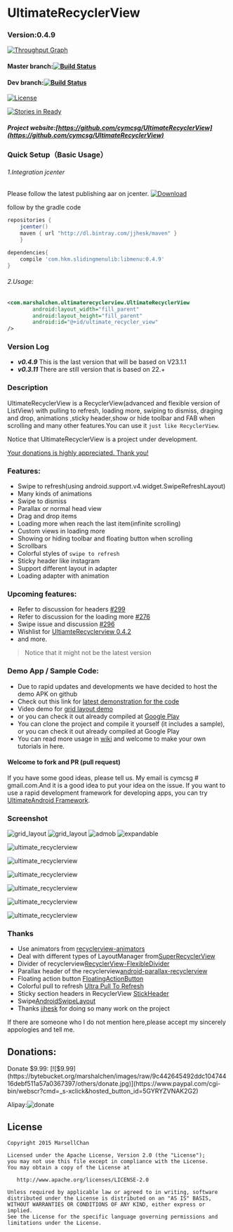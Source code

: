 # UltimateRecyclerView

### Version:0.4.9

[![Throughput Graph](https://graphs.waffle.io/cymcsg/UltimateRecyclerView/throughput.svg)](https://waffle.io/cymcsg/UltimateRecyclerView/metrics)

#### Master branch:[![Build Status](https://travis-ci.org/cymcsg/UltimateRecyclerView.svg?branch=master)](https://travis-ci.org/cymcsg/UltimateRecyclerView)

#### Dev branch:[![Build Status](https://travis-ci.org/cymcsg/UltimateRecyclerView.svg?branch=dev)](https://travis-ci.org/cymcsg/UltimateRecyclerView)

[![License](https://img.shields.io/badge/license-Apache%202-blue.svg)](https://www.apache.org/licenses/LICENSE-2.0)

[![Stories in Ready](https://badge.waffle.io/cymcsg/UltimateRecyclerView.svg?label=ready&title=Ready)](http://waffle.io/cymcsg/UltimateRecyclerView)

##### Project website:[https://github.com/cymcsg/UltimateRecyclerView](https://github.com/cymcsg/UltimateRecyclerView)


### Quick Setup（Basic Usage）

###### 1.Integration jcenter

Please follow the latest publishing aar on jcenter. [ ![Download](https://api.bintray.com/packages/jjhesk/maven/MenuURV/images/download.svg) ](https://bintray.com/jjhesk/maven/MenuURV/_latestVersion)

follow by the gradle code
```gradle
repositories {
    jcenter()
    maven { url "http://dl.bintray.com/jjhesk/maven" }
    }

dependencies{
    compile 'com.hkm.slidingmenulib:libmenu:0.4.9'
}
```

###### 2.Usage:

``` xml
<com.marshalchen.ultimaterecyclerview.UltimateRecyclerView
        android:layout_width="fill_parent"
        android:layout_height="fill_parent"
        android:id="@+id/ultimate_recycler_view"
/>
```

### Version Log
* ***v0.4.9*** This is the last version that will be based on V23.1.1
* ***v0.3.11*** There are still version that is based on 22.+

### Description

UltimateRecyclerView is a RecyclerView(advanced and flexible version of ListView) with pulling to refresh, loading more, swiping to dismiss, draging and drop, animations ,sticky header,show or hide toolbar and FAB when scrolling and many other features.You can use it ```just like RecyclerView```.

Notice that UltimateRecyclerView is a project under development.

[Your donations is highly appreciated. Thank you!](#donations)

### Features:

* Swipe to refresh(using android.support.v4.widget.SwipeRefreshLayout)
* Many kinds of animations
* Swipe to dismiss
* Parallax or normal head view
* Drag and drop items
* Loading more when reach the last item(infinite scrolling)
* Custom views in loading more
* Showing or hiding toolbar and floating button when scrolling
* Scrollbars
* Colorful styles of ``swipe to refresh``
* Sticky header like instagram
* Support different layout in adapter
* Loading adapter with animation

### Upcoming features:
* Refer to discussion for headers [#299](https://github.com/cymcsg/UltimateRecyclerView/issues/299)
* Refer to discussion for the loading more [#276](https://github.com/cymcsg/UltimateRecyclerView/issues/276)
* Swipe issue and discussion [#296](https://github.com/cymcsg/UltimateRecyclerView/issues/296)
* Wishlist for [UltiamteRecyclerview 0.4.2](UpcomingChanges.md)
* and more.

> Notice that it might not be the latest version

### Demo App / Sample Code:
* Due to rapid updates and developments we have decided to host the demo APK on github
* Check out this link for [latest demonstration for the code](https://github.com/cymcsg/UltimateRecyclerView/releases)
* Video demo for [grid layout demo](https://www.youtube.com/watch?v=iTnIf-N8m1Y)
* or you can check it out already compiled at [Google Play](https://play.google.com/store/apps/details?id=com.marshalchen.ultimaterecyclerview.demo)
* You can clone the project and compile it yourself (it includes a sample), or you can check it out already compiled at Google Play
* You can read more usage in [wiki](https://github.com/cymcsg/UltimateRecyclerView/wiki) and welcome to make your own tutorials in here.

#### Welcome to fork and PR (pull request)
If you have some good ideas, please tell us. My email is cymcsg # gmail.com.And it is a good idea to put your idea on the issue. If you want to use a rapid development framework for developing apps, you can try [UltimateAndroid Framework](https://github.com/cymcsg/UltimateAndroid).

### Screenshot

![grid_layout](http://i.giphy.com/UVKEWEGu64z60.gif)
![grid_layout](http://i.giphy.com/UKxCkkUHVH8Fq.gif)
![admob](http://i.giphy.com/bExwitMhjtUqI.gif)
![expandable](http://i.giphy.com/pLWHKsEdVlsKA.gif)

![ultimate_recyclerview](https://bytebucket.org/marshalchen/images/raw/44beb162121c719ea4094bd7ea1c9f0cd7de4c04/ultimaterecyclerview/ultimate_recyclerview11.gif)

![ultimate_recyclerview](https://bytebucket.org/marshalchen/images/raw/44beb162121c719ea4094bd7ea1c9f0cd7de4c04/ultimaterecyclerview/ultimate_recyclerview12.gif)

![ultimate_recyclerview](https://bytebucket.org/marshalchen/images/raw/44beb162121c719ea4094bd7ea1c9f0cd7de4c04/ultimaterecyclerview/ultimate_recyclerview7.gif)

![ultimate_recyclerview](https://bytebucket.org/marshalchen/images/raw/f4794974d8de71ab1d0f0efddda556df7e792df2/ultimaterecyclerview/ultimate_recyclerview3.gif)

![ultimate_recyclerview](https://bytebucket.org/marshalchen/images/raw/44beb162121c719ea4094bd7ea1c9f0cd7de4c04/ultimaterecyclerview/ultimate_recyclerview8.gif)

![ultimate_recyclerview](https://bytebucket.org/marshalchen/images/raw/44beb162121c719ea4094bd7ea1c9f0cd7de4c04/ultimaterecyclerview/ultimate_recyclerview9.gif)


### Thanks
* Use animators from  [recyclerview-animators](https://github.com/wasabeef/recyclerview-animators)
* Deal with different types of LayoutManager from[SuperRecyclerView](https://github.com/Malinskiy/SuperRecyclerView)
* Divider of recyclerview[RecyclerView-FlexibleDivider](https://github.com/yqritc/RecyclerView-FlexibleDivider)
* Parallax header of the recyclerview[android-parallax-recyclerview](https://github.com/kanytu/android-parallax-recyclerview)
* Floating action button [FloatingActionButton](https://github.com/futuresimple/android-floating-action-button)
* Colorful pull to refresh [Ultra Pull To Refresh](https://github.com/liaohuqiu/android-Ultra-Pull-To-Refresh)
* Sticky section headers in  RecyclerView [StickHeader](https://github.com/eowise/recyclerview-stickyheaders)
* Swipe[AndroidSwipeLayout](https://github.com/daimajia/AndroidSwipeLayout)
* Thanks [jjhesk](https://github.com/jjhesk) for doing so many work on the project

If there are someone who I do not mention here,please accept my sincerely appologies and tell me.

<h2 ><a name="donations"></a>Donations:</h2>
Donate $9.99: [![$9.99](https://bytebucket.org/marshalchen/images/raw/9c442645492ddc10474416debf511a57a0367397/others/donate.jpg)](https://www.paypal.com/cgi-bin/webscr?cmd=_s-xclick&hosted_button_id=5GYRYZVNAK2G2)

Alipay:![donate](https://bytebucket.org/marshalchen/images/raw/9c442645492ddc10474416debf511a57a0367397/others/alipay.png)

## License

``` 
Copyright 2015 MarsellChan

Licensed under the Apache License, Version 2.0 (the "License");
you may not use this file except in compliance with the License.
You may obtain a copy of the License at

   http://www.apache.org/licenses/LICENSE-2.0

Unless required by applicable law or agreed to in writing, software
distributed under the License is distributed on an "AS IS" BASIS,
WITHOUT WARRANTIES OR CONDITIONS OF ANY KIND, either express or implied.
See the License for the specific language governing permissions and
limitations under the License.
```
